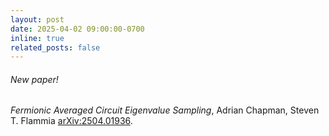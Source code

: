 ```yaml
---
layout: post
date: 2025-04-02 09:00:00-0700
inline: true
related_posts: false
---
```


###### New paper! 

*Fermionic Averaged Circuit Eigenvalue Sampling*, Adrian Chapman, Steven T. Flammia [arXiv:2504.01936](https://arxiv.org/abs/2504.01936).
